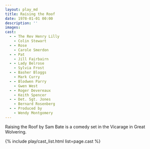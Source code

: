 ```yaml
---
layout: play_md
title: Raising the Roof
date: 1978-01-01 00:00
description: ''
images:
cast:
  - - The Rev Henry Lilly
    - Colin Stewart
  - - Rose
    - Carole Smerdon
  - - Pat
    - Jill Fairbairn
  - - Lady Belrose
    - Sylvia Frost
  - - Basher Bloggs
    - Mark Curry
  - - Blodwen Parry
    - Gwen West
  - - Roger Devereaux
    - Keith Spencer
  - - Det. Sgt. Jones
    - Bernard Rosenberg
  - - Produced by
    - Wendy Montgomery
---
```


Raising the Roof by Sam Bate is a comedy set in the Vicarage in Great Wolvering.

{% include play/cast_list.html list=page.cast %}

